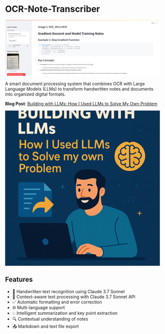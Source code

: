 # OCR-Note-Transcriber

![OCR Illustration](./ocr_images/app_screen.png) 

A smart document processing system that combines OCR with Large Language Models (LLMs) to transform handwritten notes and documents into organized digital formats.

**Blog Post**: [Building with LLMs: How I Used LLMs to Solve My Own Problem](https://medium.com/@nolanrobbins5934/building-with-llms-how-i-used-llms-to-solve-my-own-problem-925b42b63407)

![Blog Post](./ocr_images/ocr_post.png)

## Features

- 📖 Handwritten text recognition using Claude 3.7 Sonnet
- 🧠 Context-aware text processing with Claude 3.7 Sonnet API
- ✅ Automatic formatting and error correction
- 🌐 Multi-language support
- 💡 Intelligent summarization and key point extraction
- 🔍 Contextual understanding of notes
- 📤 Markdown and text file export

